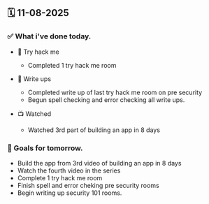 ## 🗓️ 11-08-2025

### ✅ What i've done today.
- 👾 Try hack me
  - Completed 1 try hack me room
 
- 📝 Write ups
  - Completed write up of last try hack me room on pre security
  - Begun spell checking and error checking all write ups.
 
- 📺 Watched
  - Watched 3rd part of building an app in 8 days


### 🎯 Goals for tomorrow.
- Build the app from 3rd video of building an app in 8 days
- Watch the fourth video in the series
- Complete 1 try hack me room
- Finish spell and error cheking pre security rooms
- Begin writing up security 101 rooms.
